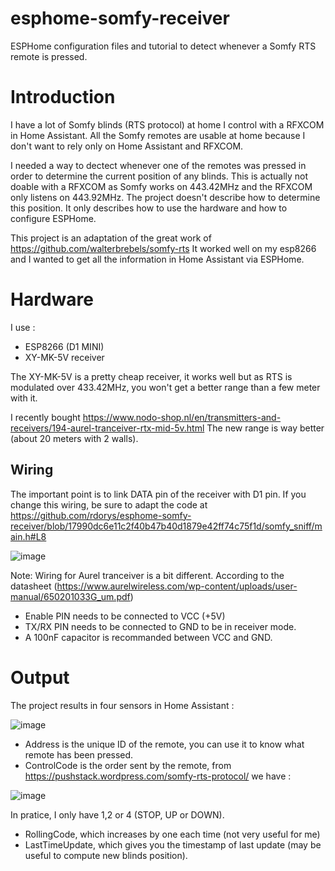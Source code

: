 # esphome-somfy-receiver
ESPHome configuration files and tutorial to detect whenever a Somfy RTS remote is pressed.

# Introduction
I have a lot of Somfy blinds (RTS protocol) at home I control with a RFXCOM in Home Assistant.
All the Somfy remotes are usable at home because I don't want to rely only on Home Assistant and RFXCOM.

I needed a way to dectect whenever one of the remotes was pressed in order to determine the current position of any blinds.
This is actually not doable with a RFXCOM as Somfy works on 443.42MHz and the RFXCOM only listens on 443.92MHz.
The project doesn't describe how to determine this position. It only describes how to use the hardware and how to configure ESPHome.

This project is an adaptation of the great work of https://github.com/walterbrebels/somfy-rts
It worked well on my esp8266 and I wanted to get all the information in Home Assistant via ESPHome.

# Hardware

I use : 
- ESP8266 (D1 MINI)
- XY-MK-5V receiver

The XY-MK-5V is a pretty cheap receiver, it works well but as RTS is modulated over 433.42MHz, you won't get a better range than a few meter with it.


I recently bought https://www.nodo-shop.nl/en/transmitters-and-receivers/194-aurel-tranceiver-rtx-mid-5v.html
The new range is way better (about 20 meters with 2 walls).

## Wiring

The important point is to link DATA pin of the receiver with D1 pin.
If you change this wiring, be sure to adapt the code at https://github.com/rdorys/esphome-somfy-receiver/blob/17990dc6e11c2f40b47b40d1879e42ff74c75f1d/somfy_sniff/main.h#L8

![image](https://user-images.githubusercontent.com/46494654/210221803-fdbf3ddf-060e-404d-a9fd-691217b232d8.png)


Note: Wiring for Aurel tranceiver is a bit different. According to the datasheet (https://www.aurelwireless.com/wp-content/uploads/user-manual/650201033G_um.pdf)

- Enable PIN needs to be connected to VCC (+5V)
- TX/RX PIN needs to be connected to GND to be in receiver mode.
- A 100nF capacitor is recommanded between VCC and GND.


# Output
The project results in four sensors in Home Assistant :

![image](https://user-images.githubusercontent.com/46494654/210219960-e3497f3b-1e02-4e0e-866b-e682c9d68c0d.png)

- Address is the unique ID of the remote, you can use it to know what remote has been pressed.
- ControlCode is the order sent by the remote, from https://pushstack.wordpress.com/somfy-rts-protocol/ we have :

![image](https://user-images.githubusercontent.com/46494654/210218489-eafac4cf-3a19-4746-b353-35d43748a5f3.png)

In pratice, I only have 1,2 or 4 (STOP, UP or DOWN).
- RollingCode, which increases by one each time (not very useful for me)
- LastTimeUpdate, which gives you the timestamp of last update (may be useful to compute new blinds position).
